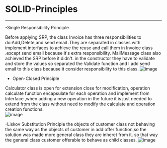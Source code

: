 # SOLID-Principles

---------------------------------
-Single Responsibility Principle

Before applying SRP, the class Invoice has three responsibilities to do:Add,Delete,and send email .They are separated in classes with implement interfaces to achieve the reuse and call them in Invoice class .except  send email because it's extra responsibility. MailMessage class also achieved the SRP before it didn't. in the constructor they have to validate and store the values so separated the Validate function  and I add send email to this  class because it consider responsibility to this class.
![image](https://user-images.githubusercontent.com/92648528/196514431-62dfc9c1-d1ad-4431-9bcf-e4a71f65b437.png)

- Open-Closed Principle

Calculator class is open for extension close for modification, operation calculate function encapsulate for each operation and implement from Interface ,when adding a new operation in the future it is just needed to extend from the class without need to modify the calculate and operation creation functions.   
![image](https://user-images.githubusercontent.com/92648528/196522260-0d948922-76dc-4050-8703-42b2993db5a2.png)

-Liskov Substitution Principle 
 the objects of customer class not behaving the same way as the objects of customer in add offer function,so the solution was made more general class they are inheret from it. so that way the general class customer offerable to behave as child classes.
 ![image](https://user-images.githubusercontent.com/92648528/196524026-804d6de8-8b0b-4084-b291-53006bcba15c.png)

